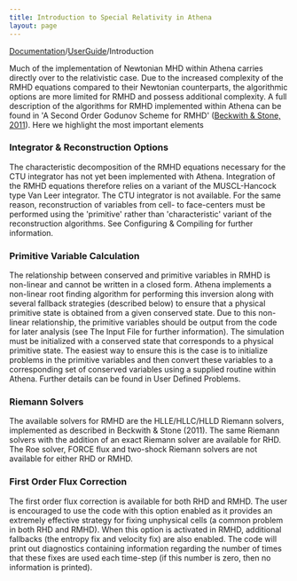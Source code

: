 ```yaml
---
title: Introduction to Special Relativity in Athena
layout: page
---
```


[Documentation]({{site.baseurl}}/AthenaDocs)/[UserGuide]({{site.baseurl}}/AthenaDocsUG)/Introduction


Much of the implementation of Newtonian MHD within Athena carries directly over to the relativistic case. Due to the increased complexity of the RMHD equations compared to their Newtonian counterparts, the algorithmic options are more limited for RMHD and possess additional complexity. A full description of the algorithms for RMHD implemented within Athena can be found in 'A Second Order Godunov Scheme for RMHD' ([Beckwith & Stone, 2011](http://adsabs.harvard.edu/abs/2011ApJS..193....6B)). Here we highlight the most important elements

### Integrator & Reconstruction Options

The characteristic decomposition of the RMHD equations necessary for the CTU integrator has not yet been implemented with Athena. Integration of the RMHD equations therefore relies on a variant of the MUSCL-Hancock type Van Leer integrator.  The CTU integrator is not available. For the same reason, reconstruction of variables from cell- to face-centers must be performed using the 'primitive' rather than 'characteristic' variant of the reconstruction algorithms. See Configuring & Compiling for further information.

### Primitive Variable Calculation

The relationship between conserved and primitive variables in RMHD is non-linear and cannot be written in a closed form. Athena implements a non-linear root finding algorithm for performing this inversion along with several fallback strategies (described below) to ensure that a physical primitive state is obtained from a given conserved state. Due to this non-linear relationship, the primitive variables should be output from the code for later analysis (see The Input File for further information).
The simulation must be initialized with a conserved state that corresponds to a physical primitive state. The easiest way to ensure this is the case is to initialize problems in the primitive variables and then convert these variables to a corresponding set of conserved variables using a supplied routine within Athena. Further details can be found in User Defined Problems.

### Riemann Solvers

The available solvers for RMHD are the HLLE/HLLC/HLLD Riemann solvers, implemented as described in Beckwith & Stone (2011). The same Riemann solvers with the addition of an exact Riemann solver are available for RHD. The Roe solver, FORCE flux and two-shock Riemann solvers are not available for either RHD or RMHD.

### First Order Flux Correction

The first order flux correction is available for both RHD and RMHD. The user is encouraged to use the code with this option enabled as it provides an extremely effective strategy for fixing unphysical cells (a common problem in both RHD and RMHD). When this option is activated in RMHD, additional fallbacks (the entropy fix and velocity fix) are also enabled. The code will print out diagnostics containing information regarding the number of times that these fixes are used each time-step (if this number is zero, then no information is printed).
